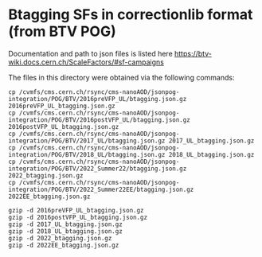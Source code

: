 # Btagging SFs in correctionlib format (from BTV POG)

Documentation and path to json files is listed here https://btv-wiki.docs.cern.ch/ScaleFactors/#sf-campaigns

The files in this directory were obtained via the following commands:
```
cp /cvmfs/cms.cern.ch/rsync/cms-nanoAOD/jsonpog-integration/POG/BTV/2016preVFP_UL/btagging.json.gz 2016preVFP_UL_btagging.json.gz
cp /cvmfs/cms.cern.ch/rsync/cms-nanoAOD/jsonpog-integration/POG/BTV/2016postVFP_UL/btagging.json.gz 2016postVFP_UL_btagging.json.gz
cp /cvmfs/cms.cern.ch/rsync/cms-nanoAOD/jsonpog-integration/POG/BTV/2017_UL/btagging.json.gz 2017_UL_btagging.json.gz
cp /cvmfs/cms.cern.ch/rsync/cms-nanoAOD/jsonpog-integration/POG/BTV/2018_UL/btagging.json.gz 2018_UL_btagging.json.gz
cp /cvmfs/cms.cern.ch/rsync/cms-nanoAOD/jsonpog-integration/POG/BTV/2022_Summer22/btagging.json.gz 2022_btagging.json.gz 
cp /cvmfs/cms.cern.ch/rsync/cms-nanoAOD/jsonpog-integration/POG/BTV/2022_Summer22EE/btagging.json.gz 2022EE_btagging.json.gz 

gzip -d 2016preVFP_UL_btagging.json.gz
gzip -d 2016postVFP_UL_btagging.json.gz
gzip -d 2017_UL_btagging.json.gz
gzip -d 2018_UL_btagging.json.gz
gzip -d 2022_btagging.json.gz
gzip -d 2022EE_btagging.json.gz
```

